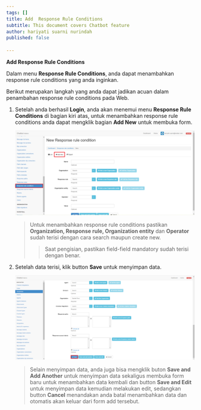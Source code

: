 ```yaml
---
tags: []
title: Add  Response Rule Conditions
subtitle: This document covers Chatbot feature
author: hariyati suarni nurindah
published: false

---
```

**Add  Response Rule Conditions**

Dalam menu **Response Rule Conditions**, anda dapat menambahkan response rule conditions yang anda inginkan. 

Berikut merupakan langkah yang anda dapat jadikan acuan dalam penambahan response rule conditions pada Web.

1. Setelah anda berhasil **Login**, anda akan menemui menu **Response Rule Conditions** di bagian kiri atas, untuk menambahkan response rule conditions anda dapat mengklik bagian **Add New** untuk membuka form.

   ![](/uploads/rule-conditions5.PNG)

   > Untuk menambahkan response rule conditions pastikan **Organization, Response rule, Organization entity** dan **Operator** sudah terisi dengan cara search maupun create new.
   >
   > > Saat pengisian, pastikan field-field mandatory sudah terisi dengan benar.
2. Setelah data terisi, klik button **Save** untuk menyimpan data.

   ![](/uploads/response3.PNG)

   > Selain menyimpan data, anda juga bisa mengklik buton **Save and Add Another** untuk menyimpan data sekaligus membuka form baru untuk menambahkan data kembali dan button **Save and Edit** untuk menyimpan data kemudian melakukan edit, sedangkan button **Cancel** menandakan anda batal menambahkan data dan otomatis akan keluar dari form add tersebut.